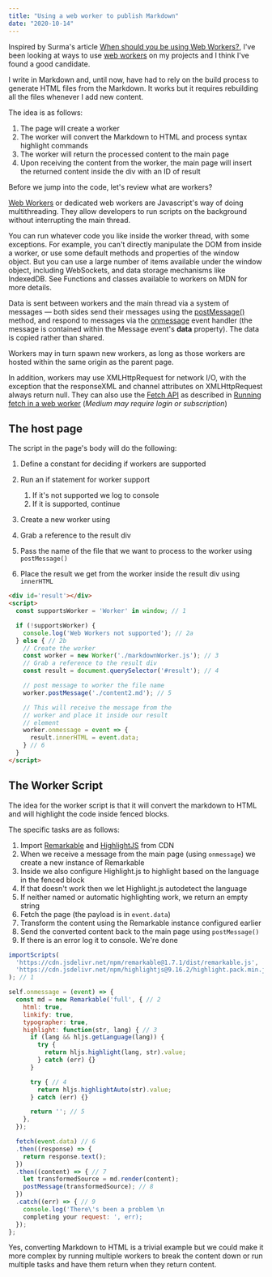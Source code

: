 ```yaml
---
title: "Using a web worker to publish Markdown"
date: "2020-10-14"
---
```


Inspired by Surma's article [When should you be using Web Workers?](https://surma.dev/things/when-workers/), I've been looking at ways to use [web workers](https://developer.mozilla.org/en-US/docs/Web/API/Web_Workers_API) on my projects and I think I've found a good candidate.

I write in Markdown and, until now, have had to rely on the build process to generate HTML files from the Markdown. It works but it requires rebuilding all the files whenever I add new content.

The idea is as follows:

1. The page will create a worker
2. The worker will convert the Markdown to HTML and process syntax highlight commands
3. The worker will return the processed content to the main page
4. Upon receiving the content from the worker, the main page will insert the returned content inside the div with an ID of result

Before we jump into the code, let's review what are workers?

[Web Workers](https://developer.mozilla.org/en-US/docs/Web/API/Web_Workers_API) or dedicated web workers are Javascript's way of doing multithreading. They allow developers to run scripts on the background without interrupting the main thread.

You can run whatever code you like inside the worker thread, with some exceptions. For example, you can't directly manipulate the DOM from inside a worker, or use some default methods and properties of the window object. But you can use a large number of items available under the window object, including WebSockets, and data storage mechanisms like IndexedDB. See Functions and classes available to workers on MDN for more details.

Data is sent between workers and the main thread via a system of messages — both sides send their messages using the [postMessage()](https://developer.mozilla.org/en-US/docs/Web/API/Window/postMessage) method, and respond to messages via the [onmessage](https://developer.mozilla.org/en-US/docs/Web/API/Worker/onmessage) event handler (the message is contained within the Message event's **data** property). The data is copied rather than shared.

Workers may in turn spawn new workers, as long as those workers are hosted within the same origin as the parent page.

In addition, workers may use XMLHttpRequest for network I/O, with the exception that the responseXML and channel attributes on XMLHttpRequest always return null. They can also use the [Fetch API](https://developer.mozilla.org/en-US/docs/Web/API/Fetch_API) as described in [Running fetch in a web worker](https://medium.com/google-developer-experts/running-fetch-in-a-web-worker-700dc33ac854) (_Medium may require login or subscription_)

## The host page

The script in the page's body will do the following:

1. Define a constant for deciding if workers are supported
2. Run an if statement for worker support
    
    1. If it's not supported we log to console
    2. If it is supported, continue
3. Create a new worker using
4. Grab a reference to the result div
5. Pass the name of the file that we want to process to the worker using `postMessage()`
6. Place the result we get from the worker inside the result div using `innerHTML`

```html
<div id='result'></div>
<script>
  const supportsWorker = 'Worker' in window; // 1

  if (!supportsWorker) {
    console.log('Web Workers not supported'); // 2a
  } else { // 2b
    // Create the worker
    const worker = new Worker('./markdownWorker.js'); // 3
    // Grab a reference to the result div
    const result = document.querySelector('#result'); // 4

    // post message to worker the file name
    worker.postMessage('./content2.md'); // 5

    // This will receive the message from the
    // worker and place it inside our result
    // element
    worker.onmessage = event => {
      result.innerHTML = event.data;
    } // 6
  }
</script>
```

## The Worker Script

The idea for the worker script is that it will convert the markdown to HTML and will highlight the code inside fenced blocks.

The specific tasks are as follows:

1. Import [Remarkable](https://www.jsdelivr.com/package/npm/remarkable) and [HighlightJS](https://www.jsdelivr.com/package/npm/highlight.js) from CDN
2. When we receive a message from the main page (using `onmessage`) we create a new instance of Remarkable
3. Inside we also configure Highlight.js to highlight based on the language in the fenced block
4. If that doesn't work then we let Highlight.js autodetect the language
5. If neither named or automatic highlighting work, we return an empty string
6. Fetch the page (the payload is in `event.data`)
7. Transform the content using the Remarkable instance configured earlier
8. Send the converted content back to the main page using `postMessage()`
9. If there is an error log it to console. We're done

```js
importScripts(
  'https://cdn.jsdelivr.net/npm/remarkable@1.7.1/dist/remarkable.js',
  'https://cdn.jsdelivr.net/npm/highlightjs@9.16.2/highlight.pack.min.js'
); // 1

self.onmessage = (event) => {
  const md = new Remarkable('full', { // 2
    html: true,
    linkify: true,
    typographer: true,
    highlight: function(str, lang) { // 3
      if (lang && hljs.getLanguage(lang)) {
        try {
          return hljs.highlight(lang, str).value;
        } catch (err) {}
      }

      try { // 4
        return hljs.highlightAuto(str).value;
      } catch (err) {}

      return ''; // 5
    },
  });

  fetch(event.data) // 6
  .then((response) => {
    return response.text();
  })
  .then((content) => { // 7
    let transformedSource = md.render(content);
    postMessage(transformedSource); // 8
  })
  .catch((err) => { // 9
    console.log('There\'s been a problem \n
    completing your request: ', err);
  });
};
```

Yes, converting Markdown to HTML is a trivial example but we could make it more complex by running multiple workers to break the content down or run multiple tasks and have them return when they return content.
